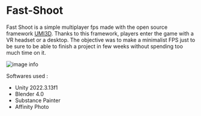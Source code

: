 # Fast-Shoot

Fast Shoot is a simple multiplayer fps made with the open source framework [UMI3D](https://github.com/UMI3D/UMI3D-SDK).
Thanks to this framework, players enter the game with a VR headset or a desktop.
The objective was to make a minimalist FPS just to be sure to be able to finish a project in few weeks without spending too much time on it.

![image info](FastShootCover.png)

Softwares used : 
- Unity 2022.3.13f1
- Blender 4.0
- Substance Painter
- Affinity Photo
